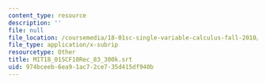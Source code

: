 ```yaml
---
content_type: resource
description: ''
file: null
file_location: /coursemedia/18-01sc-single-variable-calculus-fall-2010/974bceeb6ea91ac72ce735d415df940b_MIT18_01SCF10Rec_83_300k.srt
file_type: application/x-subrip
resourcetype: Other
title: MIT18_01SCF10Rec_83_300k.srt
uid: 974bceeb-6ea9-1ac7-2ce7-35d415df940b
---
```

